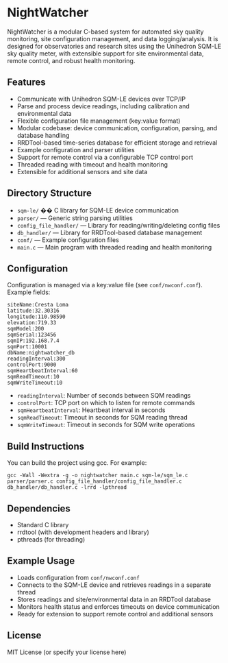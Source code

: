 # NightWatcher

NightWatcher is a modular C-based system for automated sky quality monitoring, site configuration management, and data logging/analysis. It is designed for observatories and research sites using the Unihedron SQM-LE sky quality meter, with extensible support for site environmental data, remote control, and robust health monitoring.

## Features
- Communicate with Unihedron SQM-LE devices over TCP/IP
- Parse and process device readings, including calibration and environmental data
- Flexible configuration file management (key:value format)
- Modular codebase: device communication, configuration, parsing, and database handling
- RRDTool-based time-series database for efficient storage and retrieval
- Example configuration and parser utilities
- Support for remote control via a configurable TCP control port
- Threaded reading with timeout and health monitoring
- Extensible for additional sensors and site data

## Directory Structure
- `sqm-le/` �� C library for SQM-LE device communication
- `parser/` — Generic string parsing utilities
- `config_file_handler/` — Library for reading/writing/deleting config files
- `db_handler/` — Library for RRDTool-based database management
- `conf/` — Example configuration files
- `main.c` — Main program with threaded reading and health monitoring

## Configuration
Configuration is managed via a key:value file (see `conf/nwconf.conf`). Example fields:

```
siteName:Cresta Loma
latitude:32.30316
longitude:110.98590
elevation:719.33
sqmModel:200
sqmSerial:123456
sqmIP:192.168.7.4
sqmPort:10001
dbName:nightwatcher_db
readingInterval:300
controlPort:9000
sqmHeartbeatInterval:60
sqmReadTimeout:10
sqmWriteTimeout:10
```

- `readingInterval`: Number of seconds between SQM readings
- `controlPort`: TCP port on which to listen for remote commands
- `sqmHeartbeatInterval`: Heartbeat interval in seconds
- `sqmReadTimeout`: Timeout in seconds for SQM reading thread
- `sqmWriteTimeout`: Timeout in seconds for SQM write operations

## Build Instructions

You can build the project using gcc. For example:

```
gcc -Wall -Wextra -g -o nightwatcher main.c sqm-le/sqm_le.c parser/parser.c config_file_handler/config_file_handler.c db_handler/db_handler.c -lrrd -lpthread
```

## Dependencies
- Standard C library
- rrdtool (with development headers and library)
- pthreads (for threading)

## Example Usage
- Loads configuration from `conf/nwconf.conf`
- Connects to the SQM-LE device and retrieves readings in a separate thread
- Stores readings and site/environmental data in an RRDTool database
- Monitors health status and enforces timeouts on device communication
- Ready for extension to support remote control and additional sensors

## License
MIT License (or specify your license here)
